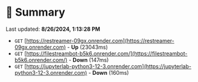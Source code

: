# 📖 Summary
Last updated: **8/26/2024, 1:13:28 PM**

- `GET` [https://restreamer-09gx.onrender.com](https://restreamer-09gx.onrender.com) - **Up** (23043ms)
- `GET` [https://filestreambot-b5k6.onrender.com/](https://filestreambot-b5k6.onrender.com/) - **Down** (147ms)
- `GET` [https://jupyterlab-python3-12-3.onrender.com](https://jupyterlab-python3-12-3.onrender.com) - **Down** (160ms)
